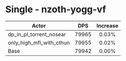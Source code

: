 # Single - nzoth-yogg-vf
| Actor | DPS | Increase |
|---|:---:|:---:|
|dp_in_pl_torrent_nosear|79965|0.03%|
|only_high_mfi_with_cthun|79955|0.02%|
|Base|79942|0.00%|
